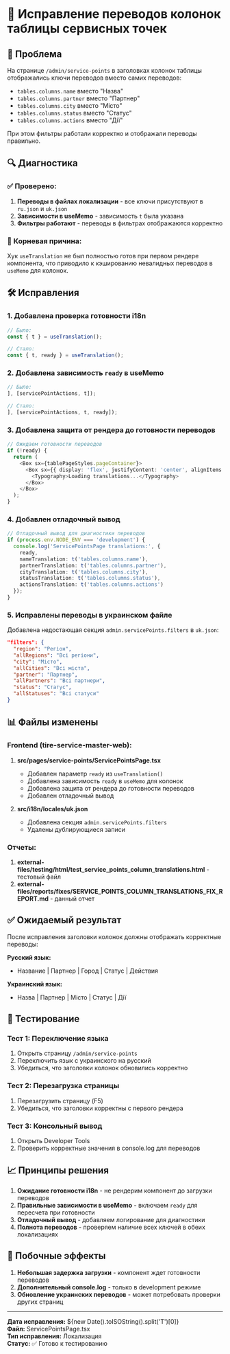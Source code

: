 # 🔧 Исправление переводов колонок таблицы сервисных точек

## 🎯 Проблема
На странице `/admin/service-points` в заголовках колонок таблицы отображались ключи переводов вместо самих переводов:
- `tables.columns.name` вместо "Назва"
- `tables.columns.partner` вместо "Партнер" 
- `tables.columns.city` вместо "Місто"
- `tables.columns.status` вместо "Статус"
- `tables.columns.actions` вместо "Дії"

При этом фильтры работали корректно и отображали переводы правильно.

## 🔍 Диагностика

### ✅ Проверено:
1. **Переводы в файлах локализации** - все ключи присутствуют в `ru.json` и `uk.json`
2. **Зависимости в useMemo** - зависимость `t` была указана
3. **Фильтры работают** - переводы в фильтрах отображаются корректно

### 🐛 Корневая причина:
Хук `useTranslation` не был полностью готов при первом рендере компонента, что приводило к кэшированию невалидных переводов в `useMemo` для колонок.

## 🛠️ Исправления

### 1. Добавлена проверка готовности i18n
```typescript
// Было:
const { t } = useTranslation();

// Стало:
const { t, ready } = useTranslation();
```

### 2. Добавлена зависимость `ready` в useMemo
```typescript
// Было:
], [servicePointActions, t]);

// Стало:
], [servicePointActions, t, ready]);
```

### 3. Добавлена защита от рендера до готовности переводов
```typescript
// Ожидаем готовности переводов
if (!ready) {
  return (
    <Box sx={tablePageStyles.pageContainer}>
      <Box sx={{ display: 'flex', justifyContent: 'center', alignItems: 'center', minHeight: '200px' }}>
        <Typography>Loading translations...</Typography>
      </Box>
    </Box>
  );
}
```

### 4. Добавлен отладочный вывод
```typescript
// Отладочный вывод для диагностики переводов
if (process.env.NODE_ENV === 'development') {
  console.log('ServicePointsPage translations:', {
    ready,
    nameTranslation: t('tables.columns.name'),
    partnerTranslation: t('tables.columns.partner'),
    cityTranslation: t('tables.columns.city'),
    statusTranslation: t('tables.columns.status'),
    actionsTranslation: t('tables.columns.actions')
  });
}
```

### 5. Исправлены переводы в украинском файле
Добавлена недостающая секция `admin.servicePoints.filters` в `uk.json`:

```json
"filters": {
  "region": "Регіон",
  "allRegions": "Всі регіони",
  "city": "Місто", 
  "allCities": "Всі міста",
  "partner": "Партнер",
  "allPartners": "Всі партнери",
  "status": "Статус",
  "allStatuses": "Всі статуси"
}
```

## 📊 Файлы изменены

### Frontend (tire-service-master-web):
1. **src/pages/service-points/ServicePointsPage.tsx**
   - Добавлен параметр `ready` из `useTranslation()`
   - Добавлена зависимость `ready` в `useMemo` для колонок
   - Добавлена защита от рендера до готовности переводов
   - Добавлен отладочный вывод

2. **src/i18n/locales/uk.json**
   - Добавлена секция `admin.servicePoints.filters`
   - Удалены дублирующиеся записи

### Отчеты:
1. **external-files/testing/html/test_service_points_column_translations.html** - тестовый файл
2. **external-files/reports/fixes/SERVICE_POINTS_COLUMN_TRANSLATIONS_FIX_REPORT.md** - данный отчет

## ✅ Ожидаемый результат

После исправления заголовки колонок должны отображать корректные переводы:

**Русский язык:**
- Название | Партнер | Город | Статус | Действия

**Украинский язык:** 
- Назва | Партнер | Місто | Статус | Дії

## 🧪 Тестирование

### Тест 1: Переключение языка
1. Открыть страницу `/admin/service-points`
2. Переключить язык с украинского на русский
3. Убедиться, что заголовки колонок обновились корректно

### Тест 2: Перезагрузка страницы
1. Перезагрузить страницу (F5)
2. Убедиться, что заголовки корректны с первого рендера

### Тест 3: Консольный вывод
1. Открыть Developer Tools
2. Проверить корректные значения в console.log для переводов

## 📈 Принципы решения

1. **Ожидание готовности i18n** - не рендерим компонент до загрузки переводов
2. **Правильные зависимости в useMemo** - включаем `ready` для пересчета при готовности
3. **Отладочный вывод** - добавляем логирование для диагностики
4. **Полнота переводов** - проверяем наличие всех ключей в обеих локализациях

## 🔄 Побочные эффекты

1. **Небольшая задержка загрузки** - компонент ждет готовности переводов
2. **Дополнительный console.log** - только в development режиме
3. **Обновление украинских переводов** - может потребовать проверки других страниц

---

**Дата исправления:** ${new Date().toISOString().split('T')[0]}  
**Файл:** ServicePointsPage.tsx  
**Тип исправления:** Локализация  
**Статус:** ✅ Готово к тестированию 
